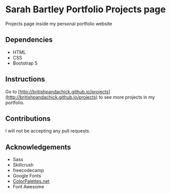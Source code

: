 # Sarah Bartley Portfolio Projects page 
Projects page inside my personal portfolio website 

## Dependencies 
* HTML 
* CSS 
* Bootstrap 5 

## Instructions 
Go to [http://britishpandachick.github.io/projects](http://britishpandachick.github.io/projects) to see more projects in my portfolio.

## Contributions 
I will not be accepting any pull requests.

## Acknowledgements 
* Sass
* Skillcrush
* freecodecamp
* Google Fonts 
* [ColorPalettes.net](https://colorpalettes.net/color-palette-2151/)
* Font Awesome